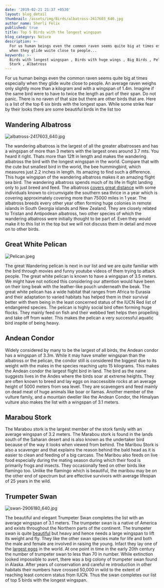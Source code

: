 ```yaml
---
date: '2019-02-21 21:37 +0530'
layout: blog_detail
thumbnail: /assets/img/Birds/albatross-2417603_640.jpg
author_name: Sherli Felix
published: true
title: Top 5 Birds with the longest wingspan
blog_category: Nature
description: >-
  For us human beings even the common raven seems quite big at times especially
  when they glide wuite close to people...
keywords: >-
  Birds with longest wingspan , Birds with huge wings , Big Birds , Pelican ,
  Stork , Albatross
---
```


For us human beings even the common raven seems quite big at times especially when they glide wuite close to people. An average raven weighs only slightly more than a kilogram and with a wingspan of 1.4m. Imagine if the same bird were to have to twice the length as part of their span. Do not panic. There is no raven of that size but there are other birds that are. Here is a list of the top 6 six birds with the longest span. While some strike fear by their looks there are some beautiful birds in the list too

## Wandering Albatross
![albatross-2417603_640.jpg]({{site.baseurl}}/assets/img/Birds/albatross-2417603_640.jpg)

The wandering albatross is the largest of all the greater albatrosses and has a wingspan of more than 3 meters with the largest ones around 3.7 mts. You heard it right. Thats more than 12ft in length and makes the wandering albatross the bird with the longest wingspan in the world. Compare that with the cute but smallest bird in the world, the bee hummingbird, which measures just 2.2 inches in length. Its amazing to find such a difference. This huge wingspan of the wandering albatross makes it an amazing flight sea bird. The wandering albatross spends much of its life in flight landing only to just breed and feed. The albatross [covers great distance](https://www.toknowisgood.com/2018/10/27/animal-migrations.html) with some individuals known to circumvigate the southern sea thrice in a year which is covering approximately covering more than 75000 miles in 1 year. The albatross breeds every other year often forming huge colonies in remote islands in South Georgia islands and New Zealand. They are closely related to Tristan and Antipodean albatross, two other species of which the wandering albatross were initially thought to be part of. Even they would make it to this list in the top but we will not discuss them in detail and move on to other birds.

## Great White Pelican
![Pelican.jpeg]({{site.baseurl}}/assets/img/Birds/Pelican.jpeg)

The great Wandering pelican is next in our list and we are quite familiar with the bird through movies and funny youtube videos of them trying to attack people. The great white pelican is known to have a wingspan of 3.5 meters. We might have not noticed this considering our attention would have been on their long beak with the leather-like pouch underneath the beak. The great white pelican has a wide habitat that ranges from Africa to Eurasia and their adaptation to varied habitats has helped them in their survival better with them being in the least concerned status of the IUCN Red list of endangered species. The pelican is highly social bird often forming huge flocks. They mainly feed on fish and their webbed feet helps then propelling and take off from water. This makes the pelican a very successful aquatic bird inspite of being heavy.

## Andean Condor

Widely considered by many to be the largest of all birds, the Andean condor has a wingspan of 3.3m. While it may have smaller wingspan than the albatross or the pelican, the condor still is considered the biggest due to its weight with the males in the species reaching upto 15 kilograms. This makes the Andean condor the largest flight bird in land. The bird as the name suggests lives in the Andes where the birds soar at extreme heights. They are often known to breed and lay eggs on inaccessible rocks at an average height of 5000 meters from sea level. They are scavengers and feed mainly on dead meat of huge animals like boar or llamas. Another member of the vulture family, and a mountain dweller like the Andean Condor, the Himalyan vulture also makes the list with a wingspan of 3.1 meters.

## Marabou Stork

The Marabou stork is the largest member of the stork family with an average wingspan of 3.2 meters. The Marabou stork is found in the lands south of the Saharan desert and is also known as the undertaker bird because of the way it looks when viewed from behind. The Maribou Stork is also a scavenger and that explains the reason behind the bald head as it is easier to clean and feeding of a big carcass. The Maribou also feeds on live food especially during the mating season during which their food is primarily frogs and insects. They occasionally feed on other birds like flamingo too. Unlike the flamingo which is beautiful, the maribou may be on the other end of spectrum but are effective survivors with average lifespan of 25 years in the wild.

## Trumpeter Swan

![swan-2906180_640.jpg]({{site.baseurl}}/assets/img/Birds/swan-2906180_640.jpg)

The beautiful and elegant Trumpeter Swan completes the list with an average wingspan of 3.1 meters. The trumpeter swan is a native of America and exists throughout the Northern parts of the continent. The trumpeter swan is quite [beautiful](https://www.toknowisgood.com/2018/10/30/top-6-birds-with-the-most-beautiful-feathers.html) but heavy and hence needs a large wingspan to lift its weight and fly. They like the other swan species mate for life and both the male and female are involved in raising the young. Infact they lay one of the [largest eggs](https://www.toknowisgood.com/2019/02/24/top-5-birds-that-lay-the-largest-eggs.html) in the world. At one point in time in the early 20th century the number of trumpeter swan to less than 70 in number. While extinction looked impossible to avert, there was a big colony of trumpeter swan found in Alaska. After years of conservation and careful re introduction in other habitats their numbers have crossed 50,000 in wild to the extent of reaching least concern status from IUCN. Thus the swan completes our list of top 5 birds with the longest wingspan.
